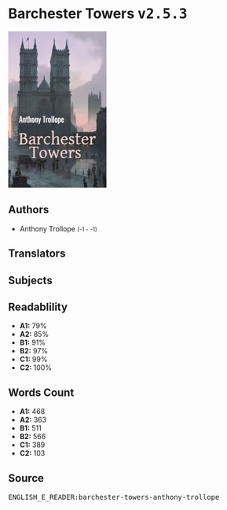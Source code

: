 # Barchester Towers <kbd>v2.5.3</kbd>

![](./cover.medium.jpg "")

## Authors


 - Anthony Trollope <small>(-1 - -1)</small>

## Translators



## Subjects



## Readablility


 - **A1:** 79%
 - **A2:** 85%
 - **B1:** 91%
 - **B2:** 97%
 - **C1:** 99%
 - **C2:** 100%

## Words Count


 - **A1:** 468
 - **A2:** 363
 - **B1:** 511
 - **B2:** 566
 - **C1:** 389
 - **C2:** 103

## Source


<kbd>ENGLISH_E_READER:barchester-towers-anthony-trollope</kbd>
